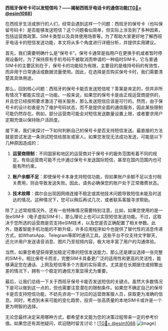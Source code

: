 **西班牙保号卡可以发短信吗？——揭秘西班牙电话卡的通信功能[[TG💪+ @esim1088](https://t.me/s/esim1088)]**

在西班牙生活或旅行的人们，经常会遇到这样一个问题：西班牙的保号卡（也叫保留号码卡）是否能够发送短信？这个问题看似简单，但实际上涉及到了多种因素，包括运营商政策、SIM卡类型以及具体使用场景等。为了帮助大家更好地了解西班牙电话卡的短信发送功能，本文将从多个角度进行详细分析，并提供实用建议。

首先，我们需要明确什么是“保号卡”。保号卡通常是指用户在更换手机或者暂时停用设备时，为了保持原有手机号码不被取消而申请的一种临时SIM卡。它与普通SIM卡的主要区别在于，保号卡的功能较为有限，主要目的是维持号码的有效性，而非用于日常通话或数据流量使用。因此，在选择是否购买保号卡时，我们需要清楚其具体用途。

那么，回到核心问题：西班牙的保号卡能否发送短信呢？答案是肯定的，但并非所有情况下都能实现这一功能。一般来说，如果您的保号卡是由正规运营商提供的，并且您已经按照要求激活了相关服务，那么发送短信应该是可行的。然而，由于保号卡的设计初衷是为了维护号码状态，而不是提供全面的通信服务，因此某些限制可能仍然存在。例如，部分运营商可能会对短信发送数量设置上限，或者要求用户定期充值以保持账户活跃度。

接下来，我们来探讨一下如何判断自己的保号卡是否支持短信发送。最直接的方法就是尝试发送一条测试短信给朋友或家人。如果您发现无法成功发送，可能是以下几种原因造成的：

1. **运营商限制**：不同国家和地区的运营商对于保号卡的服务范围有着不同的规定。有些运营商可能不允许通过保号卡发送国际短信，甚至在国内范围内也可能有所约束。
   
2. **账户余额不足**：即使保号卡本身支持短信功能，但如果账户余额不足以支付相关费用，则会导致发送失败。因此，请务必确保您的账户处于正常缴费状态。
   
3. **技术故障**：偶尔会出现因网络连接不稳定或其他技术问题导致短信未能及时送达的情况。这种情况下，您可以稍后再试几次，或者联系客服寻求帮助。

除了上述常规情况外，还有一些特殊情况需要特别注意。比如，如果您使用的是一张eSIM卡（电子虚拟SIM卡），那么理论上也可以实现短信发送功能。不过，这取决于您所选的运营商是否支持eSIM技术，以及您是否正确配置了相关参数。此外，随着智能手机功能的不断升级，许多应用程序如今也提供了替代性的消息传递方式，如WhatsApp、Telegram等即时通讯工具。这些平台不仅支持文字聊天，还允许用户发送语音消息、图片乃至视频内容，极大地丰富了用户的沟通体验。

当然，如果您希望获得更加稳定可靠的短信发送能力，那么还是建议选择一张完整的SIM卡。相比保号卡而言，完整SIM卡具备更广泛的适用性和更高的灵活性，能够满足您在通话、上网及短信等多个方面的实际需求。尤其是在长期居住或频繁出差的情况下，拥有一个稳定的通信方案显得尤为重要。

最后，让我们总结一下关于西班牙保号卡能否发送短信的关键点。虽然大多数情况下是可以做到这一点的，但也需要注意潜在的限制条件。如果您不确定自己的保号卡是否支持短信功能，不妨先咨询一下对应的运营商客服人员，获取更为准确的信息。同时，考虑到未来可能的变化趋势，投资一张高质量的本地SIM卡或许是一个更为明智的选择。

无论您最终决定采用哪种方式，都希望本文能为您的决策过程带来一定的参考价值。如果您还有其他疑问，欢迎随时留言讨论！[[TG💪+ @esim1088](https://t.me/s/esim1088) ![Image](https://i.postimg.cc/4NQfJmqS/Snipaste-2025-05-13-00-14-12.png)]